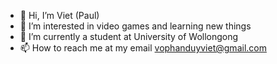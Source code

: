 - 👋 Hi, I’m Viet (Paul)
- 👀 I’m interested in video games and learning new things
- 🌱 I’m currently a student at University of Wollongong
- 📫 How to reach me at my email vophanduyviet@gmail.com

<!---
VietVo0807/VietVo0807 is a ✨ special ✨ repository because its `README.md` (this file) appears on your GitHub profile.
You can click the Preview link to take a look at your changes.
--->
